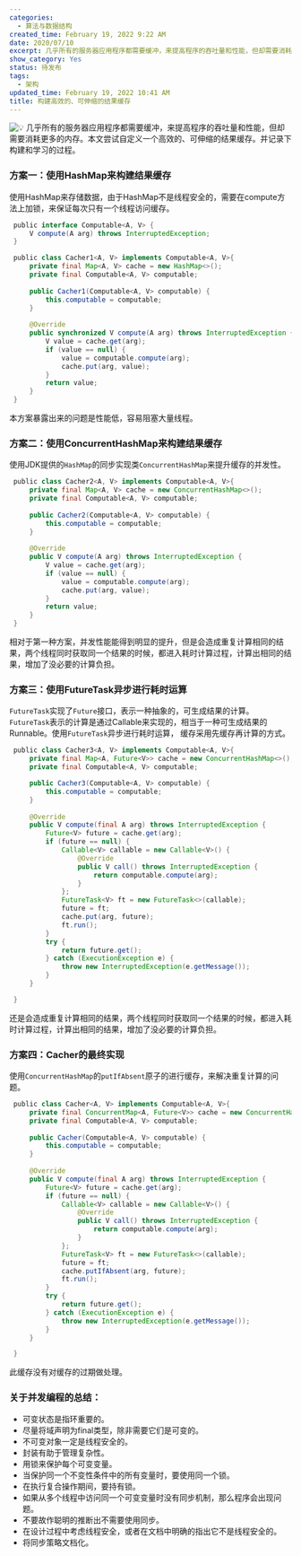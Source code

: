```yaml
---
categories:
  - 算法与数据结构
created_time: February 19, 2022 9:22 AM
date: 2020/07/10
excerpt: 几乎所有的服务器应用程序都需要缓冲，来提高程序的吞吐量和性能，但却需要消耗更多的内存。本文尝试自定义一个高效的、可伸缩的结果缓存。并记录下构建和学习的过程。
show_category: Yes
status: 待发布
tags:
  - 架构
updated_time: February 19, 2022 10:41 AM
title: 构建高效的、可伸缩的结果缓存
---
```



<aside>

<img class="emoji" draggable="false" alt="💡" src="https://twemoji.maxcdn.com/v/13.1.0/72x72/1f4a1.png"/> 几乎所有的服务器应用程序都需要缓冲，来提高程序的吞吐量和性能，但却需要消耗更多的内存。本文尝试自定义一个高效的、可伸缩的结果缓存。并记录下构建和学习的过程。
</aside>

### **方案一：使用HashMap来构建结果缓存**

使用HashMap来存储数据，由于HashMap不是线程安全的，需要在compute方法上加锁，来保证每次只有一个线程访问缓存。

```java
 public interface Computable<A, V> {
     V compute(A arg) throws InterruptedException;
 }
```

```java
 public class Cacher1<A, V> implements Computable<A, V>{
     private final Map<A, V> cache = new HashMap<>();
     private final Computable<A, V> computable;
 
     public Cacher1(Computable<A, V> computable) {
         this.computable = computable;
     }
 
     @Override
     public synchronized V compute(A arg) throws InterruptedException {
         V value = cache.get(arg);
         if (value == null) {
             value = computable.compute(arg);
             cache.put(arg, value);
         }
         return value;
     }
 }
```

本方案暴露出来的问题是性能低，容易阻塞大量线程。

### **方案二：使用ConcurrentHashMap来构建结果缓存**

使用JDK提供的`HashMap`的同步实现类`ConcurrentHashMap`来提升缓存的并发性。

```java
 public class Cacher2<A, V> implements Computable<A, V>{
     private final Map<A, V> cache = new ConcurrentHashMap<>();
     private final Computable<A, V> computable;
 
     public Cacher2(Computable<A, V> computable) {
         this.computable = computable;
     }
 
     @Override
     public V compute(A arg) throws InterruptedException {
         V value = cache.get(arg);
         if (value == null) {
             value = computable.compute(arg);
             cache.put(arg, value);
         }
         return value;
     }
 }
```

相对于第一种方案，并发性能能得到明显的提升，但是会造成重复计算相同的结果，两个线程同时获取同一个结果的时候，都进入耗时计算过程，计算出相同的结果，增加了没必要的计算负担。

### **方案三：使用FutureTask异步进行耗时运算**

`FutureTask`实现了`Future`接口，表示一种抽象的，可生成结果的计算。`FutureTask`表示的计算是通过Callable来实现的，相当于一种可生成结果的Runnable。使用`FutureTask`异步进行耗时运算， 缓存采用先缓存再计算的方式。

```java
 public class Cacher3<A, V> implements Computable<A, V>{
     private final Map<A, Future<V>> cache = new ConcurrentHashMap<>();
     private final Computable<A, V> computable;

     public Cacher3(Computable<A, V> computable) {
         this.computable = computable;
     }
 
     @Override
     public V compute(final A arg) throws InterruptedException {
         Future<V> future = cache.get(arg);
         if (future == null) {
             Callable<V> callable = new Callable<V>() {
                 @Override
                 public V call() throws InterruptedException {
                     return computable.compute(arg);
                 }
             };
             FutureTask<V> ft = new FutureTask<>(callable);
             future = ft;
             cache.put(arg, future);
             ft.run();
         }
         try {
             return future.get();
         } catch (ExecutionException e) {
             throw new InterruptedException(e.getMessage());
         }
     }

 }
```

还是会造成重复计算相同的结果，两个线程同时获取同一个结果的时候，都进入耗时计算过程，计算出相同的结果，增加了没必要的计算负担。

### **方案四：Cacher的最终实现**

使用`ConcurrentHashMap`的`putIfAbsent`原子的进行缓存，来解决重复计算的问题。

```java
 public class Cacher<A, V> implements Computable<A, V>{
     private final ConcurrentMap<A, Future<V>> cache = new ConcurrentHashMap<>();
     private final Computable<A, V> computable;
 
     public Cacher(Computable<A, V> computable) {
         this.computable = computable;
     }
 
     @Override
     public V compute(final A arg) throws InterruptedException {
         Future<V> future = cache.get(arg);
         if (future == null) {
             Callable<V> callable = new Callable<V>() {
                 @Override
                 public V call() throws InterruptedException {
                     return computable.compute(arg);
                 }
             };
             FutureTask<V> ft = new FutureTask<>(callable);
             future = ft;
             cache.putIfAbsent(arg, future);
             ft.run();
         }
         try {
             return future.get();
         } catch (ExecutionException e) {
             throw new InterruptedException(e.getMessage());
         }
     }

 }
```

此缓存没有对缓存的过期做处理。

### **关于并发编程的总结：**

- 可变状态是指环重要的。
- 尽量将域声明为final类型，除非需要它们是可变的。
- 不可变对象一定是线程安全的。
- 封装有助于管理复杂性。
- 用锁来保护每个可变变量。
- 当保护同一个不变性条件中的所有变量时，要使用同一个锁。
- 在执行复合操作期间，要持有锁。
- 如果从多个线程中访问同一个可变变量时没有同步机制，那么程序会出现问题。
- 不要故作聪明的推断出不需要使用同步。
- 在设计过程中考虑线程安全，或者在文档中明确的指出它不是线程安全的。
- 将同步策略文档化。